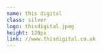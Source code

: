 ```yaml
---
name: this digital
class: silver
logo: thisdigital.jpeg
height: 120px
link: //www.thisdigital.co.uk
---
```

